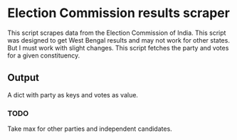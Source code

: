 # Election Commission results scraper
This script scrapes data from the Election Commission of India. This script was designed to get West Bengal results and may not work for other states. But I must work with slight changes.
This script fetches the party and votes for a given constituency.

## Output
A dict with party as keys and votes as value.

### TODO
Take max for other parties and independent candidates.